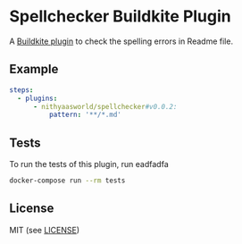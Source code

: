 # Spellchecker Buildkite Plugin

A [Buildkite plugin](https://buildkite.com/docs/agent/v3/plugins) to check the spelling errors in Readme file.

## Example

```yml
steps:
  - plugins:
      - nithyaasworld/spellchecker#v0.0.2:
          pattern: '**/*.md'
```

## Tests

To run the tests of this plugin, run eadfadfa
```sh
docker-compose run --rm tests
```

## License

MIT (see [LICENSE](LICENSE))
